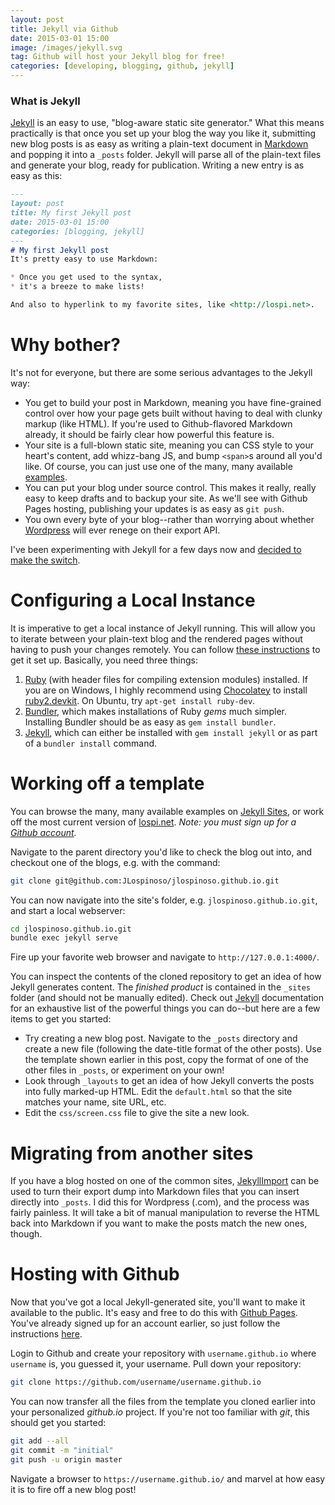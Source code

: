 ```yaml
---
layout: post
title: Jekyll via Github
date: 2015-03-01 15:00
image: /images/jekyll.svg
tag: Github will host your Jekyll blog for free!
categories: [developing, blogging, github, jekyll]
---
```

[1]: http://jekyllrb.com/
[2]: https://help.github.com/articles/using-jekyll-with-pages/
[3]: https://github.com/jekyll/jekyll/wiki/sites
[4]: https://github.com/JLospinoso/jlospinoso.github.io
[5]: http://import.jekyllrb.com/docs/home/
[6]: http://daringfireball.net/projects/markdown/syntax
[7]: https://wordpress.com/
[8]: https://help.github.com/articles/using-jekyll-with-pages/#installing-jekyll
[9]: https://www.ruby-lang.org/
[10]: http://bundler.io/
[11]: https://github.com/join
[12]: https://pages.github.com/
[13]: https://chocolatey.org/
[14]: https://chocolatey.org/packages/ruby2.devkit

### What is Jekyll
[Jekyll][1] is an easy to use, "blog-aware static site generator." What this means practically is that once you set up your blog the way you like it, submitting new blog posts is as easy as writing a plain-text document in [Markdown][6] and popping it into a `_posts` folder. Jekyll will parse all of the plain-text files and generate your blog, ready for publication. Writing a new entry is as easy as this:

```markdown
---
layout: post
title: My first Jekyll post
date: 2015-03-01 15:00
categories: [blogging, jekyll]
---
# My first Jekyll post
It's pretty easy to use Markdown:

* Once you get used to the syntax,
* it's a breeze to make lists!

And also to hyperlink to my favorite sites, like <http://lospi.net>.
```

# Why bother?
It's not for everyone, but there are some serious advantages to the Jekyll way:

* You get to build your post in Markdown, meaning you have fine-grained control over how your page gets built without having to deal with clunky markup (like HTML). If you're used to Github-flavored Markdown already, it should be fairly clear how powerful this feature is.
* Your site is a full-blown static site, meaning you can CSS style to your heart's content, add whizz-bang JS, and bump `<span>`s around all you'd like. Of course, you can just use one of the many, many available [examples][2].
* You can put your blog under source control. This makes it really, really easy to keep drafts and to backup your site. As we'll see with Github Pages hosting, publishing your updates is as easy as `git push`.
* You own every byte of your blog--rather than worrying about whether [Wordpress][7] will ever renege on their export API.

I've been experimenting with Jekyll for a few days now and [decided to make the switch][4].

# Configuring a Local Instance
It is imperative to get a local instance of Jekyll running. This will allow you to iterate between your plain-text blog and the rendered pages without having to push your changes remotely. You can follow [these instructions][8] to get it set up. Basically, you need three things:

1. [Ruby][9] (with header files for compiling extension modules) installed. If you are on Windows, I highly recommend using [Chocolatey][13] to install [ruby2.devkit][14]. On Ubuntu, try `apt-get install ruby-dev`.
2. [Bundler][10], which makes installations of Ruby *gems* much simpler. Installing Bundler should be as easy as `gem install bundler`.
3. [Jekyll][1], which can either be installed with `gem install jekyll` or as part of a `bundler install` command.

# Working off a template
You can browse the many, many available examples on [Jekyll Sites][3], or work off the most current version of [lospi.net][4]. *Note: you must sign up for a [Github account][11].*

Navigate to the parent directory you'd like to check the blog out into, and checkout one of the blogs, e.g. with the command:

```sh
git clone git@github.com:JLospinoso/jlospinoso.github.io.git
```

You can now navigate into the site's folder, e.g. `jlospinoso.github.io.git`, and start a local webserver:

```sh
cd jlospinoso.github.io.git
bundle exec jekyll serve
```
Fire up your favorite web browser and navigate to `http://127.0.0.1:4000/`.

You can inspect the contents of the cloned repository to get an idea of how Jekyll generates content. The *finished product* is contained in the `_sites` folder (and should not be manually edited). Check out [Jekyll][1] documentation for an exhaustive list of the powerful things you can do--but here are a few items to get you started:

* Try creating a new blog post. Navigate to the `_posts` directory and create a new file (following the date-title format of the other posts). Use the template shown earlier in this post, copy the format of one of the other files in `_posts`, or experiment on your own!
* Look through `_layouts` to get an idea of how Jekyll converts the posts into fully marked-up HTML. Edit the `default.html` so that the site matches your name, site URL, etc.
* Edit the `css/screen.css` file to give the site a new look.

# Migrating from another sites
If you have a blog hosted on one of the common sites, [JekyllImport][5] can be used to turn their export dump into Markdown files that you can insert directly into `_posts`. I did this for Wordpress (.com), and the process was fairly painless. It will take a bit of manual manipulation to reverse the HTML back into Markdown if you want to make the posts match the new ones, though.

# Hosting with Github
Now that you've got a local Jekyll-generated site, you'll want to make it available to the public. It's easy and free to do this with [Github Pages][12]. You've already signed up for an account earlier, so just follow the instructions [here][12].

Login to Github and create your repository with `username.github.io` where `username` is, you guessed it, your username. Pull down your repository:

```sh
git clone https://github.com/username/username.github.io
```
You can now transfer all the files from the template you cloned earlier into your personalized *github.io* project. If you're not too familiar with *git*, this should get you started:

```sh
git add --all
git commit -m "initial"
git push -u origin master
```

Navigate a browser to `https://username.github.io/` and marvel at how easy it is to fire off a new blog post!
